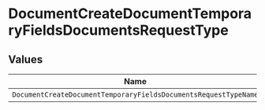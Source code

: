 # DocumentCreateDocumentTemporaryFieldsDocumentsRequestType


## Values

| Name                                                            | Value                                                           |
| --------------------------------------------------------------- | --------------------------------------------------------------- |
| `DocumentCreateDocumentTemporaryFieldsDocumentsRequestTypeName` | NAME                                                            |